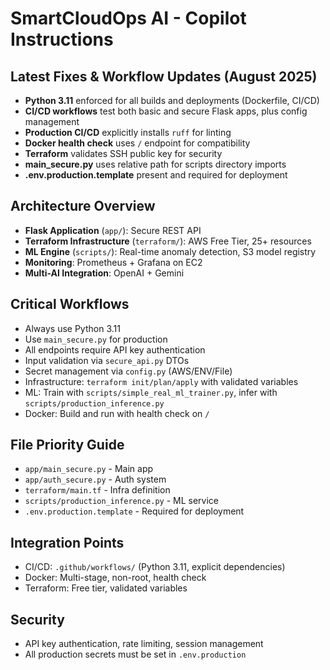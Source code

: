 # SmartCloudOps AI - Copilot Instructions

## Latest Fixes & Workflow Updates (August 2025)
- **Python 3.11** enforced for all builds and deployments (Dockerfile, CI/CD)
- **CI/CD workflows** test both basic and secure Flask apps, plus config management
- **Production CI/CD** explicitly installs `ruff` for linting
- **Docker health check** uses `/` endpoint for compatibility
- **Terraform** validates SSH public key for security
- **main_secure.py** uses relative path for scripts directory imports
- **.env.production.template** present and required for deployment

## Architecture Overview
- **Flask Application** (`app/`): Secure REST API
- **Terraform Infrastructure** (`terraform/`): AWS Free Tier, 25+ resources
- **ML Engine** (`scripts/`): Real-time anomaly detection, S3 model registry
- **Monitoring**: Prometheus + Grafana on EC2
- **Multi-AI Integration**: OpenAI + Gemini

## Critical Workflows
- Always use Python 3.11
- Use `main_secure.py` for production
- All endpoints require API key authentication
- Input validation via `secure_api.py` DTOs
- Secret management via `config.py` (AWS/ENV/File)
- Infrastructure: `terraform init/plan/apply` with validated variables
- ML: Train with `scripts/simple_real_ml_trainer.py`, infer with `scripts/production_inference.py`
- Docker: Build and run with health check on `/`

## File Priority Guide
- `app/main_secure.py` - Main app
- `app/auth_secure.py` - Auth system
- `terraform/main.tf` - Infra definition
- `scripts/production_inference.py` - ML service
- `.env.production.template` - Required for deployment

## Integration Points
- CI/CD: `.github/workflows/` (Python 3.11, explicit dependencies)
- Docker: Multi-stage, non-root, health check
- Terraform: Free tier, validated variables

## Security
- API key authentication, rate limiting, session management
- All production secrets must be set in `.env.production`
